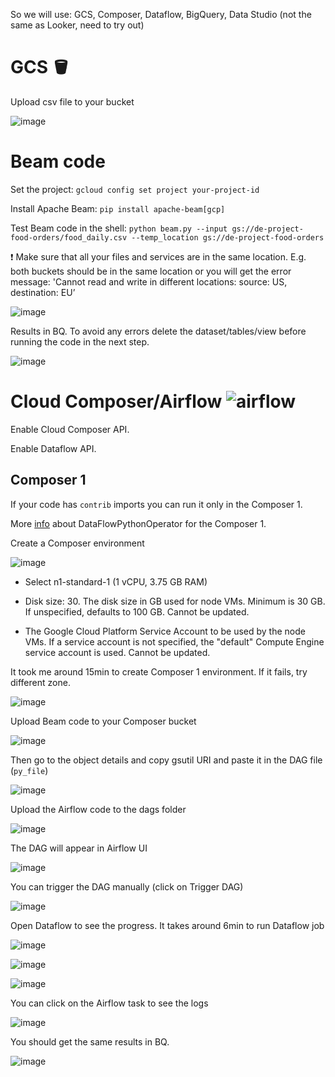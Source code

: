 So we will use: GCS, Composer, Dataflow, BigQuery, Data Studio (not the same as Looker, need to try out)

# GCS 🪣

Upload csv file to your bucket

![image](https://github.com/janaom/gcp-data-engineering-project-food-orders-etl/assets/83917694/285dcfd6-f212-418b-b5bc-e56beb35fa52)




# Beam code

Set the project: `gcloud config set project your-project-id`

Install Apache Beam: `pip install apache-beam[gcp]`

Test Beam code in the shell: `python beam.py --input gs://de-project-food-orders/food_daily.csv --temp_location gs://de-project-food-orders`

❗  Make sure that all your files and services are in the same location. E.g. both buckets should be in the same location or you will get the error message: 'Cannot read and write in different locations: source: US, destination: EU’


![image](https://github.com/janaom/gcp-data-engineering-project-food-orders-etl/assets/83917694/ea3f1109-0672-4600-8d69-e5ea4e1c7484)


Results in BQ. To avoid any errors delete the dataset/tables/view before running the code in the next step. 

![image](https://github.com/janaom/gcp-data-engineering-project-food-orders-etl/assets/83917694/5a5d939a-8988-4ffe-a18f-aee0142ce75e)



# Cloud Composer/Airflow ![airflow](https://github.com/janaom/gcp-data-engineering-etl-with-composer-dataflow/assets/83917694/3bf63e1d-bc1e-463d-967f-c61b1d8c4df4)

Enable Cloud Composer API.

Enable Dataflow API.

## Composer 1

If your code has `contrib` imports you can run it only in the Composer 1.

More [info](https://airflow.apache.org/docs/apache-airflow/1.10.5/_api/airflow/contrib/operators/dataflow_operator/index.html#airflow.contrib.operators.dataflow_operator.DataFlowPythonOperator) about DataFlowPythonOperator for the Composer 1.

Create a Composer environment

![image](https://github.com/janaom/gcp-data-engineering-project-food-orders-etl/assets/83917694/885a4d8f-e48c-4bc3-84c6-8a13f0cf8fb4)


 - Select n1-standard-1 (1 vCPU, 3.75 GB RAM)

 - Disk size: 30. The disk size in GB used for node VMs. Minimum is 30 GB. If unspecified, defaults to 100 GB. Cannot be updated. 

 - The Google Cloud Platform Service Account to be used by the node VMs. If a service account is not specified, the "default" Compute Engine service account is used. Cannot be updated. 

It took me around 15min to create Composer 1 environment. If it fails, try different zone.

![image](https://github.com/janaom/gcp-data-engineering-project-food-orders-etl/assets/83917694/31f6b7f2-8aee-4f5e-9471-1c31903b9ca9)


Upload Beam code to your Composer bucket

![image](https://github.com/janaom/gcp-data-engineering-project-food-orders-etl/assets/83917694/99e182d7-2259-4099-8e28-5a7a3f8bc785)


Then go to the object details and copy gsutil URI and paste it in the DAG file (`py_file`)


![image](https://github.com/janaom/gcp-data-engineering-project-food-orders-etl/assets/83917694/9c598cf6-42d4-4792-81bc-dfdad86aebae)


Upload the Airflow code to the dags folder


![image](https://github.com/janaom/gcp-data-engineering-project-food-orders-etl/assets/83917694/f0e3d1f2-1d82-4acd-9ae7-a8631a920f0b)


The DAG will appear in Airflow UI

![image](https://github.com/janaom/gcp-data-engineering-project-food-orders-etl/assets/83917694/766cae5f-3062-4509-8c91-35c79eebd62d)


You can trigger the DAG manually (click on Trigger DAG)

![image](https://github.com/janaom/gcp-data-engineering-project-food-orders-etl/assets/83917694/40bdaccf-20aa-49e7-b96b-a4ee3ee7a8d8)


Open Dataflow to see the progress. It takes around 6min to run Dataflow job

![image](https://github.com/janaom/gcp-data-engineering-project-food-orders-etl/assets/83917694/5dcffb86-c666-4197-a634-2d5c2912980b)

![image](https://github.com/janaom/gcp-data-engineering-project-food-orders-etl/assets/83917694/687313a1-497a-4d28-b112-89f628a73e03)

![image](https://github.com/janaom/gcp-data-engineering-project-food-orders-etl/assets/83917694/6124d148-7c3d-460b-89d7-362f19649999)


You can click on the Airflow task to see the logs

![image](https://github.com/janaom/gcp-data-engineering-project-food-orders-etl/assets/83917694/664a77bd-fc38-45cc-b258-99b82e51e11d)


You should get the same results in BQ. 

![image](https://github.com/janaom/gcp-data-engineering-project-food-orders-etl/assets/83917694/ddd5f7b5-d809-46dc-8632-871287e4e39a)





